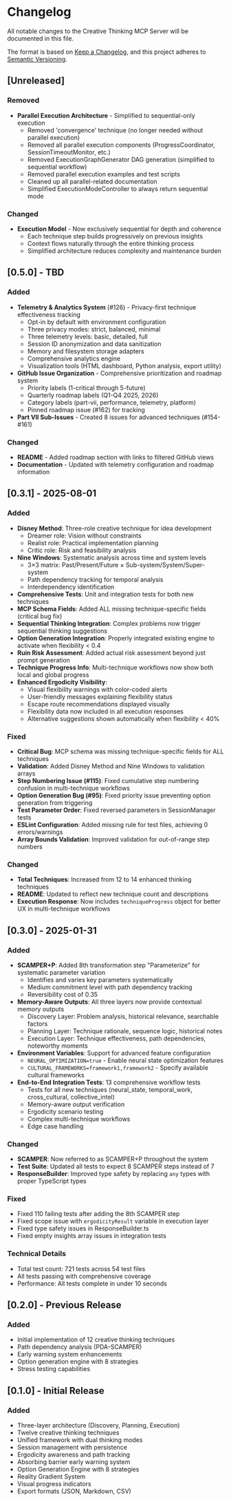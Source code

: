 # Changelog

All notable changes to the Creative Thinking MCP Server will be documented in this file.

The format is based on [Keep a Changelog](https://keepachangelog.com/en/1.0.0/), and this project
adheres to [Semantic Versioning](https://semver.org/spec/v2.0.0.html).

## [Unreleased]

### Removed

- **Parallel Execution Architecture** - Simplified to sequential-only execution
  - Removed 'convergence' technique (no longer needed without parallel execution)
  - Removed all parallel execution components (ProgressCoordinator, SessionTimeoutMonitor, etc.)
  - Removed ExecutionGraphGenerator DAG generation (simplified to sequential workflow)
  - Removed parallel execution examples and test scripts
  - Cleaned up all parallel-related documentation
  - Simplified ExecutionModeController to always return sequential mode

### Changed

- **Execution Model** - Now exclusively sequential for depth and coherence
  - Each technique step builds progressively on previous insights
  - Context flows naturally through the entire thinking process
  - Simplified architecture reduces complexity and maintenance burden

## [0.5.0] - TBD

### Added

- **Telemetry & Analytics System** (#126) - Privacy-first technique effectiveness tracking
  - Opt-in by default with environment configuration
  - Three privacy modes: strict, balanced, minimal
  - Three telemetry levels: basic, detailed, full
  - Session ID anonymization and data sanitization
  - Memory and filesystem storage adapters
  - Comprehensive analytics engine
  - Visualization tools (HTML dashboard, Python analysis, export utility)
- **GitHub Issue Organization** - Comprehensive prioritization and roadmap system
  - Priority labels (1-critical through 5-future)
  - Quarterly roadmap labels (Q1-Q4 2025, 2026)
  - Category labels (part-vii, performance, telemetry, platform)
  - Pinned roadmap issue (#162) for tracking
- **Part VII Sub-Issues** - Created 8 issues for advanced techniques (#154-#161)

### Changed

- **README** - Added roadmap section with links to filtered GitHub views
- **Documentation** - Updated with telemetry configuration and roadmap information

## [0.3.1] - 2025-08-01

### Added

- **Disney Method**: Three-role creative technique for idea development
  - Dreamer role: Vision without constraints
  - Realist role: Practical implementation planning
  - Critic role: Risk and feasibility analysis
- **Nine Windows**: Systematic analysis across time and system levels
  - 3×3 matrix: Past/Present/Future × Sub-system/System/Super-system
  - Path dependency tracking for temporal analysis
  - Interdependency identification
- **Comprehensive Tests**: Unit and integration tests for both new techniques
- **MCP Schema Fields**: Added ALL missing technique-specific fields (critical bug fix)
- **Sequential Thinking Integration**: Complex problems now trigger sequential thinking suggestions
- **Option Generation Integration**: Properly integrated existing engine to activate when
  flexibility < 0.4
- **Ruin Risk Assessment**: Added actual risk assessment beyond just prompt generation
- **Technique Progress Info**: Multi-technique workflows now show both local and global progress
- **Enhanced Ergodicity Visibility**:
  - Visual flexibility warnings with color-coded alerts
  - User-friendly messages explaining flexibility status
  - Escape route recommendations displayed visually
  - Flexibility data now included in all execution responses
  - Alternative suggestions shown automatically when flexibility < 40%

### Fixed

- **Critical Bug**: MCP schema was missing technique-specific fields for ALL techniques
- **Validation**: Added Disney Method and Nine Windows to validation arrays
- **Step Numbering Issue (#115)**: Fixed cumulative step numbering confusion in multi-technique
  workflows
- **Option Generation Bug (#95)**: Fixed priority issue preventing option generation from triggering
- **Test Parameter Order**: Fixed reversed parameters in SessionManager tests
- **ESLint Configuration**: Added missing rule for test files, achieving 0 errors/warnings
- **Array Bounds Validation**: Improved validation for out-of-range step numbers

### Changed

- **Total Techniques**: Increased from 12 to 14 enhanced thinking techniques
- **README**: Updated to reflect new technique count and descriptions
- **Execution Response**: Now includes `techniqueProgress` object for better UX in multi-technique
  workflows

## [0.3.0] - 2025-01-31

### Added

- **SCAMPER+P**: Added 8th transformation step "Parameterize" for systematic parameter variation
  - Identifies and varies key parameters systematically
  - Medium commitment level with path dependency tracking
  - Reversibility cost of 0.35
- **Memory-Aware Outputs**: All three layers now provide contextual memory outputs
  - Discovery Layer: Problem analysis, historical relevance, searchable factors
  - Planning Layer: Technique rationale, sequence logic, historical notes
  - Execution Layer: Technique effectiveness, path dependencies, noteworthy moments
- **Environment Variables**: Support for advanced feature configuration
  - `NEURAL_OPTIMIZATION=true` - Enable neural state optimization features
  - `CULTURAL_FRAMEWORKS=framework1,framework2` - Specify available cultural frameworks
- **End-to-End Integration Tests**: 13 comprehensive workflow tests
  - Tests for all new techniques (neural_state, temporal_work, cross_cultural, collective_intel)
  - Memory-aware output verification
  - Ergodicity scenario testing
  - Complex multi-technique workflows
  - Edge case handling

### Changed

- **SCAMPER**: Now referred to as SCAMPER+P throughout the system
- **Test Suite**: Updated all tests to expect 8 SCAMPER steps instead of 7
- **ResponseBuilder**: Improved type safety by replacing `any` types with proper TypeScript types

### Fixed

- Fixed 110 failing tests after adding the 8th SCAMPER step
- Fixed scope issue with `ergodicityResult` variable in execution layer
- Fixed type safety issues in ResponseBuilder.ts
- Fixed empty insights array issues in integration tests

### Technical Details

- Total test count: 721 tests across 54 test files
- All tests passing with comprehensive coverage
- Performance: All tests complete in under 10 seconds

## [0.2.0] - Previous Release

### Added

- Initial implementation of 12 creative thinking techniques
- Path dependency analysis (PDA-SCAMPER)
- Early warning system enhancements
- Option generation engine with 8 strategies
- Stress testing capabilities

## [0.1.0] - Initial Release

### Added

- Three-layer architecture (Discovery, Planning, Execution)
- Twelve creative thinking techniques
- Unified framework with dual thinking modes
- Session management with persistence
- Ergodicity awareness and path tracking
- Absorbing barrier early warning system
- Option Generation Engine with 8 strategies
- Reality Gradient System
- Visual progress indicators
- Export formats (JSON, Markdown, CSV)
